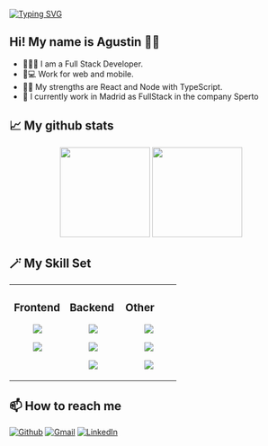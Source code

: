 [![Typing SVG](https://readme-typing-svg.herokuapp.com?font=macondo&size=48&color=67FFE4FF&center=true&vCenter=true&width=1000&height=80&lines=<Hello+World!+This+is+my+GitHub!/>)](https://git.io/typing-svg)

## Hi! My name is Agustin 👋🏼

- 👨🏻‍💻 I am a Full Stack Developer.
- 📱💻 Work for web and mobile. 
- 💪🏼 My strengths are React and Node with TypeScript.
- 💼 I currently work in Madrid as FullStack in the company Sperto

## 📈 My github stats

<p align="center">
 <img height="160em" src="https://github-readme-stats-eight-theta.vercel.app/api?username=agustinmarinp&show_icons=true&theme=tokyonight&include_all_commits=true&count_private=true"/>
 <img height="160em" src="https://github-readme-stats-eight-theta.vercel.app/api/top-langs/?username=agustinmarinp&layout=compact&theme=tokyonight"/>
</p>


## 🪄 My Skill Set  



<table align="center"><tr><td valign="top" width="33%">



### Frontend  
<div align="center">  
<p align="center">
  <a href="https://skillicons.dev">
    <img src="https://skillicons.dev/icons?i=js,ts,html" />
  </a>
</p>
  <p align="center">
  <a href="https://skillicons.dev">
    <img src="https://skillicons.dev/icons?i=css,react,next" />
  </a>
</p>
</div>
</td><td valign="top" width="33%">



### Backend  
<div align="center">  
<p align="center">
  <a href="https://skillicons.dev">
    <img src="https://skillicons.dev/icons?i=js,ts,express" />
  </a>
</p>
<p align="center">
  <a href="https://skillicons.dev">
    <img src="https://skillicons.dev/icons?i=nodejs,redux" />
  </a>
</p>
<p align="center">
  <a href="https://skillicons.dev">
    <img src="https://skillicons.dev/icons?i=mongodb" />
  </a>
</p>
</div>
</td><td valign="top" width="33%">


### Other  
<div align="center">  
<p align="center">
  <a href="https://skillicons.dev">
    <img src="https://skillicons.dev/icons?i=git,github,figma" />
  </a>
</p>
<p align="center">
  <a href="https://skillicons.dev">
    <img src="https://skillicons.dev/icons?i=stackoverflow" />
  </a>
</p>  
 <p align="center">
  <a href="https://skillicons.dev">
    <img src="https://skillicons.dev/icons?i=vscode,androidstudio" />
  </a>
</p> 
</div>

</td></tr></table> 


## 📫 How to reach me 

<a href="https://github.com/agustinmarinp" target="_blank"><img alt="Github" src="https://img.shields.io/badge/GitHub-%2312100E.svg?&style=for-the-badge&logo=Github&logoColor=white" /></a>
[![Gmail](https://img.shields.io/badge/Gmail-D14836?style=for-the-badge&logo=gmail&logoColor=white)](mailto:agustinmarindj@hotmail.com) 
[![LinkedIn](https://img.shields.io/badge/linkedin-%230077B5.svg?style=for-the-badge&logo=linkedin&logoColor=white)](https://www.linkedin.com/in/agustin-marin-posadas-30b864227/) 
